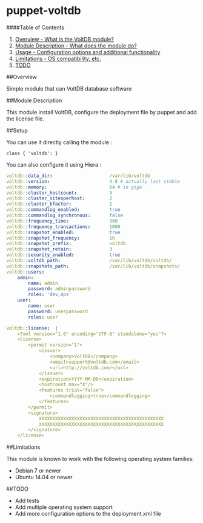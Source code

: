 puppet-voltdb
=============

####Table of Contents

1. [Overview - What is the VoltDB module?](#overview)
2. [Module Description - What does the module do?](#module-description)
3. [Usage - Configuration options and additional functionality](#usage)
4. [Limitations - OS compatibility, etc.](#limitations)
5. [TODO](#todo)



##Overview

Simple module that can VoltDB database software

##Module Description

This module install VoltDB, configure the deployment file by puppet and add the license file.

##Setup

You can use it directly calling the module :

```puppet
class { 'voltdb': }
```

You can also configure it using Hiera :

```yaml
voltdb::data_dir:                     /var/lib/voltdb
voltdb::version:                      4.8 # actually last stable
voltdb::memory:                       64 # in giga
voltdb::cluster_hostcount:            3
voltdb::cluster_sitesperhost:         2
voltdb::cluster_kfactor:              1
voltdb::commandlog_enabled:           true
voltdb::commandlog_synchronous:       false
voltdb::frequency_time:               300
voltdb::frequency_transactions:       1000
voltdb::snapshot_enabled:             true
voltdb::snapshot_frequency:           1h
voltdb::snapshot_prefix:              voltdb
voltdb::snapshot_retain:              3
voltdb::security_enabled:             true
voltdb::voltdb_path:                  /var/lib/voltdb/voltdb/
voltdb::snapshots_path:               /var/lib/voltdb/snapshots/
voltdb::users:
    admin:
        name: admin
        password: adminpassword
        roles: 'dev,ops'
    user:
        name: user
        password: userpassword
        roles: user

voltdb::license:  |
    <?xml version="1.0" encoding="UTF-8" standalone="yes"?>
    <license>
        <permit version="1">
            <issuer>
                <company>VoltDB</company>
                <email>support@voltdb.com</email>
                <url>http://voltdb.com/</url>
            </issuer>
            <expiration>YYYY-MM-DD</expiration>
            <hostcount max="X"/>
            <features trial="false">
                <commandlogging>true</commandlogging>
            </features>
        </permit>
        <signature>
            XXXXXXXXXXXXXXXXXXXXXXXXXXXXXXXXXXXXXXXXXXXXXX
            XXXXXXXXXXXXXXXXXXXXXXXXXXXXXXXXXXXXXXXXXXXXXX
        </signature>
    </license>
```

##Limitations

This module is known to work with the following operating system families:

 - Debian 7 or newer
 - Ubuntu 14.04 or newer

##TODO
 - Add tests
 - Add multiple operating system support
 - Add more configuration options to the deployment.xml file
